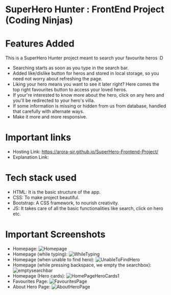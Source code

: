 # SuperHero Hunter : FrontEnd Project (Coding Ninjas)

# Features Added
This is a SuperHero Hunter project meant to search your favourite heros :D
- Searching starts as soon as you type in the search bar.
- Added like/dislike button for heros and stored in local storage, so you need not worry about refreshing the page.
- Liking your hero means you want to see it later right? Here comes the top right favourites button to access your loved heros.
- If your're interested to know more about the hero, click on any hero and you'll be redirected to your hero's villa.
- If some information is missing or hidden from us from database, handled that carefully with alternate ways.
- Make it more and more responsive.

# Important links
- Hosting Link: https://arora-sir.github.io/SuperHero-Frontend-Project/
- Explanation Link: 

# Tech stack used
- HTML: It is the basic structure of the app.
- CSS: To make project beautiful.
- Bootstrap: A CSS framework, to nourish creativity.
- JS: It takes care of all the basic functionalities like search, click on hero etc.

# Important Screenshots
- Homepage: ![Homepage](https://user-images.githubusercontent.com/29508236/172091981-75c0d8af-7e9a-42a1-98fb-c3a4ac081d86.png)
- Homepage (while typing): ![WhileTyping](https://user-images.githubusercontent.com/29508236/172092134-98ad6622-1828-439a-bf5b-c4442f8f5ddf.png)
- Homepage (when unable to find hero): ![UnableToFindHero](https://user-images.githubusercontent.com/29508236/172092258-2e2ab482-1a65-4fab-a4b8-234940a8928e.png)
- Homepage (while pressing backspace, we empty the searchbox): ![emptysearchbar](https://user-images.githubusercontent.com/29508236/172092448-67d4dda7-1ca9-4d69-8d8a-94c90d5075ad.png)
- Homepage (Hero cards): ![HomePageHeroCards1](https://user-images.githubusercontent.com/29508236/172092665-6f9ae3b3-9ac1-4f70-9879-67ee6b5a8eb3.jpg)
- Favourites Page: ![FavouritesPage](https://user-images.githubusercontent.com/29508236/172092900-cd4d6e53-5034-43f0-adc1-a7ee811da65b.jpg)
- About Hero Page: ![AboutHeroPage](https://user-images.githubusercontent.com/29508236/172093088-f9da3d55-632d-465b-80d9-2dfa85e44d72.png)





